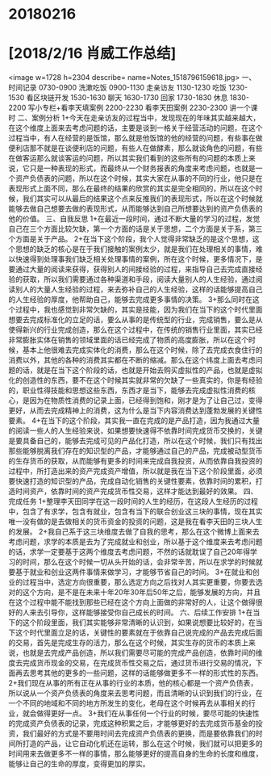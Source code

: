 # 20180216

# [2018/2/16 肖威工作总结]
<image w=1728 h=2304 describe= name=Notes_1518796159618.jpg>
一、时间记录
0730-0900 洗漱吃饭
0900-1130 走亲访友
1130-1230 吃饭
1230-1530 看区块链开发
1530-1630 聊天
1630-1730 回家
1730-1830 休息
1830-2200 写小专栏+看李天填案例
2200-2230 看李天田案例
2230-2300 讲一个课时
二、案例分析
1+今天在走亲访友的过程当中，发现现在的年味其实越来越大，在这个维度上面来去考虑问题的话，主要是谈到一格关于经营活动的问题，在这个过程当中，有人在经营的是饭馆，那么就是他饭馆的他的经营的问题，有些事在做便利店那不就是在谈便利店的问题，有些人在做酵素，那么就谈角色的问题，有些在做客运那么就谈客运的问题，所以其实我们看到的这些所有的问题的本质上来说，它只是一种表现的形式，而最终从一个财务报表的角度来考虑问题，也就是一个资产负债表的问题，所以在这个时候，其实大家在从事的不同的行业，他只是在表现形式上面不同，那么在最终的结果的欣赏的其实是完全相同的，所以在这个时候，我们其实可以从最后的结果这个点来反推我们的表现形式，所以在这个时候就能够去做自己想要去做的表现形式，从而能够达到自己所想要达到的资产负债表的他的价值。
三、自我反思
1+在最近一段时间，通过不断大量的学习的过程，发觉自己在三个方面比较欠缺，第一个方面的话是关于思想，二个方面是关于系，第三个方面是关于产品。
2+在当下这个阶段，我个人觉得非常缺乏的是这个思想，这个思想的缺乏的核心是在于我们接触的案例太少，就是我们在处理相关的事情，难以快速得到处理事我们缺乏相关处理事情的案例，所在这个时候，更多情况下，是要通过大量的阅读来获得，获得别人的间接经验的过程，来指导自己去完成直接经验的获取，所以我们需要通过各种渠道和手段，阅读大量别人的人生经验，通过阅读别人的大量人生经验的过程，来去弥补自己的人生经验，这样的话能够提高自己的人生经验的厚度，他帮助自己，能够去完成更多事情的决策。
3+那么同时在这个过程中，我也感觉到非常欠缺的，其实是技能，因为我们在当下的这个时代里面想要去完成标准化的立足的话，要么从事的是传统型的行业，完成销售，要么是从使得新兴的行业完成创造，那么在这个过程中，在传统的销售行业里面，其实已经非常膨胀实体在销售的领域里面的话已经完成了物质的高度膨胀，所以在这个时候，基本上他很难去完成实体化的消费，那么在这个时候，除了去完成衣食住行的消费以外，其他的各种的消费其实都在不断的缩减。那么在这个纬度上面去考虑问题的话，就是在当下这个阶段的话，也就是开始去购买虚拟性的产品，也就是虚拟化的创造性的东西，要不在这个时候其实就非常的欠缺了一些真实的，你是有经验的，职业性得技能和思想这些东西，东西才是当下，能够去完成虚拟性消费的核心，是因为在物质性消费的记录上面，已经得到饱和，刚才是为了让自己过，变得更好，从而去完成精神上的消费，这为什么是当下内容消费达到蓬勃发展的关键性要素。
4+在当下的这个阶段，其实我一直在完成的是产品打造，因为我通过大量的阅读一些人的人生经验来说，如果想要快速得不依靠时间完成货币交换的，关键是要具备自己的，能够去完成可见的产品化打造，所以在这个时候，我们只有找出那些能够脱离我们存在的知识型的产品，才能够通过自己的产品，完成被动型货币的生存货币的获取，从而能够有更多的时间来完成自我投资，从而依靠自我投资的过程中，所打造出来的资产完成资产增值，所以就是我在当下这个阶段里面，必须要快速打造的知识型的产品，完成自动化销售的关键性要素，依靠时间的累积，打造时间资产，依靠时间的资产完成货币性交易，这样才能达到最好的效果。
四、完成任务
1+整理李天田同学在这一段时间的人生的经历，在这段人生经历的过程中，包含了有求学，包含有就业，包含有当下的联合创业这三块的事情，现在其实唯一没有做的是去做相关的货币资金的投资的问题，这是我在看李天田的三块人生的发展。
2+我自己系于这三块维度去做了自我的思考，那么在这个微博上面来去考虑问题，求学的本质是去为了完成就业和创业，所以基于这个维度来去考虑问题的话，求学一定要基于这两个维度去考虑问题，不然的话就耽误了自己20年得学习的时间，那么在这个时候一切从头开始的话，会非常辛苦，所以在求学的时候就要基于就业和创业这两件事情来做学习，才能够节省自己的时间。
3+在就业和创业的过程当中，选定方向很重要，那么选定方向之后找对人其实更重要，你要去选对的这个方向，是不是在未来十年20年30年后50年之后，能够发展的方向，并且在这个过程中能不能找到那些已经在这个方向上面做的非常好的人，让这个做得很好的人来去引导你，这样能够接受你自己成长的时间。
六、后续工作安排
1+在当下的这个阶段里面，我们其实能够非常清晰的认识到，如果说想要比较好的，在当下这个时代里面立足的话，关键性的要素就在于依靠自己说完成的产品去完成后面的交易，首先是完成生存的活力，那么在这个时候，其实生存的货币的本质上来说，也就是去完成产品创造，所以我们需要尽可能的完成产品创造，依靠时间的维度去完成货币现金的交易，在完成货币性交易之后，通过货币进行交易的情况，下面再去思考其他的更多的一些问题，这样的话能够做更多不一样的形式性的东西。
2+我们现在从事的所有正在从事的行业的本质，他的核心都是一个资产负债表，所以说从一个资产负债表的角度来去思考问题，而且清晰的认识到我们的行业，在一个不同的地域和不同的地方所发生的变化，老母在这个时候再去从事相关的行业，就会做得更好一点。
3+我们在从事任何一个行业的时候，要尽可能的快速性的完成资产负债表的记录，完成这种积累之后，才能够更好的去完成货币基金的投资，我们最好的方式是不要用时间去完成资产负债表的更换，而是要依靠我们的时间所打造的产品，让它自动化机还在运转，那么在这个时候，我们就可以把更多的时间用来去做更多不一样的事情，那么能够更好的提高自身的生命的长度和维度，能够让自己的生命的厚度，变得更加的厚实。
